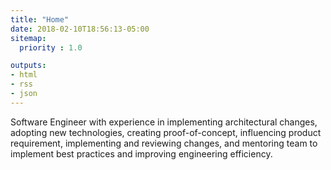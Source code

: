 ```yaml
---
title: "Home"
date: 2018-02-10T18:56:13-05:00
sitemap:
  priority : 1.0

outputs:
- html
- rss
- json
---
```

<p>Software Engineer with experience in implementing architectural changes, adopting new technologies, creating proof-of-concept, influencing product requirement, implementing and reviewing changes, and mentoring team to implement best practices and improving engineering efficiency.</p>
